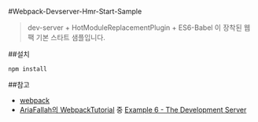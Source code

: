 #Webpack-Devserver-Hmr-Start-Sample
> dev-server + HotModuleReplacementPlugin + ES6-Babel 이 장착된 웹팩 기본 스타트 샘플입니다.

##설치
```
npm install
```

##참고
- [webpack](http://webpack.github.io/)
- [AriaFallah의  WebpackTutorial](https://github.com/AriaFallah/WebpackTutorial/tree/master/part1) 중 [Example 6 - The Development Server](https://github.com/AriaFallah/WebpackTutorial/tree/master/part1/example)
